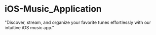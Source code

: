 # iOS-Music_Application
"Discover, stream, and organize your favorite tunes effortlessly with our intuitive iOS music app."
